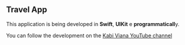 ## Travel App
This application is being developed in **Swift**, **UIKit** e **programmaticall**y. 

You can follow the development on the [Kabi Viana YouTube channel](https://www.youtube.com/watch?v=mIpWy1c5UJI&list=PLScxZxTJ7TyuklrxOv5vGKQodcdddfs3Y&ab_channel=KabiViana)
